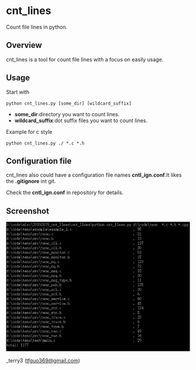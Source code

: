 # cnt_lines
Count file lines in python.

## Overview
cnt_lines is a tool for count file lines  with a focus on easily usage.

## Usage
Start with

    python cnt_lines.py [some_dir] [wildcard_suffix]

* __some\_dir__:directory you want to count lines.
* __wildcard\_suffix__:dot suffix files you want to count lines.        

Example for c style

    python cnt_lines.py ./ *.c *.h

## Configuration file
cnt\_lines also could have a configuration file names __cntl\_ign.conf__.It likes the __.gitignore__ int git.

Check the __cntl\_ign.conf__ in repository for details.

## Screenshot
   ![](./screenshot/cnt_lines_screenshot_1.png)

_terry3 (tfguo369@gmail.com)
